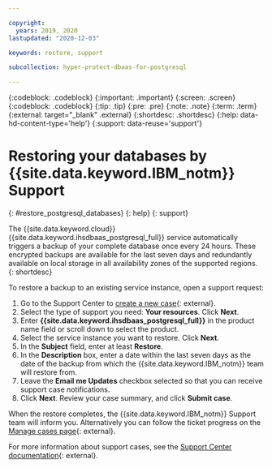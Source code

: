```yaml
---

copyright:
  years: 2019, 2020
lastupdated: "2020-12-03"

keywords: restore, support

subcollection: hyper-protect-dbaas-for-postgresql

---
```


{:codeblock: .codeblock}
{:important: .important}
{:screen: .screen}
{:codeblock: .codeblock}
{:tip: .tip}
{:pre: .pre}
{:note: .note}
{:term: .term}
{:external: target="_blank" .external}
{:shortdesc: .shortdesc}
{:help: data-hd-content-type='help'}
{:support: data-reuse='support'}

# Restoring your databases by {{site.data.keyword.IBM_notm}} Support
{: #restore_postgresql_databases}
{: help} 
{: support}

The {{site.data.keyword.cloud}} {{site.data.keyword.ihsdbaas_postgresql_full}} service automatically triggers a backup of your complete database once every 24 hours. These encrypted backups are available for the last seven days and redundantly available on local storage in all availability zones of the supported regions.
{: shortdesc}

To restore a backup to an existing service instance, open a support request:
1. Go to the Support Center to [create a new case](https://cloud.ibm.com/unifiedsupport/cases/form){: external}.
2. Select the type of support you need: **Your resources**. Click **Next**. 
3. Enter **{{site.data.keyword.ihsdbaas_postgresql_full}}** in the product name field or scroll down to select the product.
4. Select the service instance you want to restore. Click **Next**.
5. In the **Subject** field, enter at least **Restore**.
6. In the **Description** box, enter a date within the last seven days as the date of the backup from which the {{site.data.keyword.IBM_notm}} team will restore from.
7. Leave the **Email me Updates** checkbox selected so that you can receive support case notifications.
8. Click **Next**. Review your case summary, and click **Submit case**. 

When the restore completes, the {{site.data.keyword.IBM_notm}} Support team will inform you. Alternatively you can follow the ticket progress on the [Manage cases page](https://cloud.ibm.com/unifiedsupport/cases){: external}.

For more information about support cases, see the [Support Center documentation](/docs/get-support?topic=get-support-open-case){: external}.
